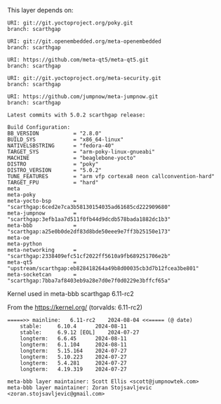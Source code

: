 This layer depends on:

	URI: git://git.yoctoproject.org/poky.git
	branch: scarthgap

	URI: git://git.openembedded.org/meta-openembedded
	branch: scarthgap

	URI: https://github.com/meta-qt5/meta-qt5.git
	branch: scarthgap

	URI: git://git.yoctoproject.org/meta-security.git
	branch: scarthgap

	URI: https://github.com/jumpnow/meta-jumpnow.git
	branch: scarthgap

	Latest commits with 5.0.2 scarthgap release:

	Build Configuration:
	BB_VERSION           = "2.8.0"
	BUILD_SYS            = "x86_64-linux"
	NATIVELSBSTRING      = "fedora-40"
	TARGET_SYS           = "arm-poky-linux-gnueabi"
	MACHINE              = "beaglebone-yocto"
	DISTRO               = "poky"
	DISTRO_VERSION       = "5.0.2"
	TUNE_FEATURES        = "arm vfp cortexa8 neon callconvention-hard"
	TARGET_FPU           = "hard"
	meta
	meta-poky
	meta-yocto-bsp       = "scarthgap:6ced2e7ca3b58130154035ad61685cd222909680"
	meta-jumpnow         = "scarthgap:3efb1aa7d511f0fb44d9dcdb578bada1882dc1b3"
	meta-bbb             = "scarthgap:a25e0b0de2df83d8bde50eee9e7ff3b25150e173"
	meta-oe
	meta-python
	meta-networking      = "scarthgap:2338409efc51cf2022ff5610a9fb689251706e2b"
	meta-qt5             = "upstream/scarthgap:eb828418264a49b8d00035cb3d7b12fcea3be801"
	meta-socketcan       = "scarthgap:7bba7af8403eb9a28e7d0e7f0d0229e3bffcf65a"

Kernel used in meta-bbb scarthgap 6.11-rc2

From the https://kernel.org/ (torvalds: 6.11-rc2)

```
=====>>	mainline:	6.11-rc2	2024-08-04 <<===== (@ date)
	stable:		6.10.4		2024-08-11
	stable:		6.9.12 [EOL]	2024-07-27
	longterm:	6.6.45		2024-08-11
	longterm:	6.1.104		2024-08-11
	longterm:	5.15.164	2024-07-27
	longterm:	5.10.223	2024-07-27
	longterm:	5.4.281		2024-07-27
	longterm:	4.19.319	2024-07-27
```

	meta-bbb layer maintainer: Scott Ellis <scott@jumpnowtek.com>
	meta-bbb layer maintainer: Zoran Stojsavljevic <zoran.stojsavljevic@gmail.com>


